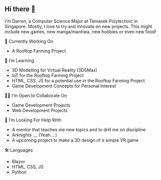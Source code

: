 ## Hi there 👋

I'm Darren, a Computer Science Major at Temasek Polytechnic in Singapore.
Mostly, I love to try and innovate on new projects. This might include new games, new manga/manhwa, new hobbies or even new food!


🔭 Currently Working On
- A Rooftop Farming Project


🌱 I’m Learning
- 3D Modelling for Virtual Reality (3DSMax)
- IoT for the Rooftop Farming Project
- HTML, CSS, JS for a potential use in the Rooftop Farming Project
- Game Development Concepts for Personal Interest


👯‍♀️ I’m Open to Collaborate On
- Game Development Projects
- Web Development Projects


🤔 I’m Looking For Help With
- A mentor that teaches me new topics and to drill me on discipline
- Arknights ._. (Yeah....)
- A upcoming project to make a 3D design of a simple VR game


🛠️ Languages
- Blazor
- HTML, CSS, JS
- Python
